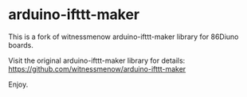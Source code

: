 arduino-ifttt-maker
==========================

This is a fork of witnessmenow arduino-ifttt-maker library for 86Diuno boards.

Visit the original arduino-ifttt-maker library for details: https://github.com/witnessmenow/arduino-ifttt-maker

Enjoy.

